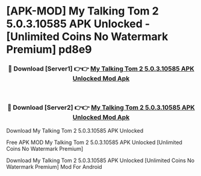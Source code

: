 # [APK-MOD] My Talking Tom 2 5.0.3.10585 APK Unlocked - [Unlimited Coins No Watermark Premium] pd8e9



<div align="center">
<h3>🔴 Download [Server1] 👉👉 <a href="https://momento.my/?title=My_Talking_Tom_2_5.0.3.10585_APK_Unlocked">My Talking Tom 2 5.0.3.10585 APK Unlocked Mod Apk</a></h3><br>

<h3>🔴 Download [Server2] 👉👉 <a href="https://momento.my/?title=My_Talking_Tom_2_5.0.3.10585_APK_Unlocked">My Talking Tom 2 5.0.3.10585 APK Unlocked Mod Apk</a></h3>
</div>



Download My Talking Tom 2 5.0.3.10585 APK Unlocked 

Free APK MOD My Talking Tom 2 5.0.3.10585 APK Unlocked [Unlimited Coins No Watermark Premium]

Download My Talking Tom 2 5.0.3.10585 APK Unlocked [Unlimited Coins No Watermark Premium] Mod For Android

